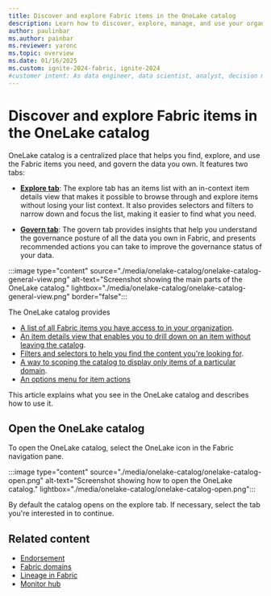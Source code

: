 ```yaml
---
title: Discover and explore Fabric items in the OneLake catalog
description: Learn how to discover, explore, manage, and use your organization's Fabric items in the OneLake catalog.
author: paulinbar
ms.author: painbar
ms.reviewer: yaronc
ms.topic: overview
ms.date: 01/16/2025
ms.custom: ignite-2024-fabric, ignite-2024
#customer intent: As data engineer, data scientist, analyst, decision maker, or business user, I want to learn about the capabilities of the OneLake catelog and how it can help me find, manage, use, and govern the content I need.
---
```


# Discover and explore Fabric items in the OneLake catalog

OneLake catalog is a centralized place that helps you find, explore, and use the Fabric items you need, and govern the data you own. It features two tabs:

* **[Explore tab](./onelake-catalog-explore.md)**: The explore tab has an items list with an in-context item details view that makes it possible to browse through and explore items without losing your list context. It also provides selectors and filters to narrow down and focus the list, making it easier to find what you need.

* **[Govern tab](./onelake-catalog-govern.md)**: The govern tab provides insights that help you understand the governance posture of all the data you own in Fabric, and presents recommended actions you can take to improve the governance status of your data.

:::image type="content" source="./media/onelake-catalog/onelake-catalog-general-view.png" alt-text="Screenshot showing the main parts of the OneLake catalog." lightbox="./media/onelake-catalog/onelake-catalog-general-view.png" border="false"::: 

The OneLake catalog provides

* [A list of all Fabric items you have access to in your organization](#find-items-in-the-items-list).
* [An item details view that enables you to drill down on an item without leaving the catalog](#view-item-details).
* [Filters and selectors to help you find the content you're looking for](#filter-the-items-list).
* [A way to scoping the catalog to display only items of a particular domain](#scope-the-catalog-to-a-particular-domain).
* [An options menu for item actions](#open-an-items-options-menu)

This article explains what you see in the OneLake catalog and describes how to use it.

## Open the OneLake catalog

To open the OneLake catalog, select the OneLake icon in the Fabric navigation pane.

:::image type="content" source="./media/onelake-catalog/onelake-catalog-open.png" alt-text="Screenshot showing how to open the OneLake catalog." lightbox="./media/onelake-catalog/onelake-catalog-open.png":::

By default the catalog opens on the explore tab. If necessary, select the tab you're interested in to continue.
## Related content

* [Endorsement](./endorsement-overview.md)
* [Fabric domains](./domains.md)
* [Lineage in Fabric](./lineage.md)
* [Monitor hub](../admin/monitoring-hub.md)